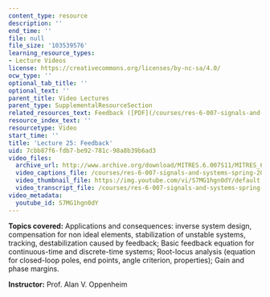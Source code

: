 ```yaml
---
content_type: resource
description: ''
end_time: ''
file: null
file_size: '103539576'
learning_resource_types:
- Lecture Videos
license: https://creativecommons.org/licenses/by-nc-sa/4.0/
ocw_type: ''
optional_tab_title: ''
optional_text: ''
parent_title: Video Lectures
parent_type: SupplementalResourceSection
related_resources_text: Feedback ([PDF](/courses/res-6-007-signals-and-systems-spring-2011/resources/mitres_6_007s11_lec25))
resource_index_text: ''
resourcetype: Video
start_time: ''
title: 'Lecture 25: Feedback'
uid: 7cbb87f6-fdb7-be92-781c-98a8b39b6ad3
video_files:
  archive_url: http://www.archive.org/download/MITRES.6.007S11/MITRES_6-007S11lec25_300k.mp4
  video_captions_file: /courses/res-6-007-signals-and-systems-spring-2011/42ad3ae17e3c5fc39235488f9af0fbb2_S7MG1hgn0dY.vtt
  video_thumbnail_file: https://img.youtube.com/vi/S7MG1hgn0dY/default.jpg
  video_transcript_file: /courses/res-6-007-signals-and-systems-spring-2011/75c31445038919011a96b87464d63be9_S7MG1hgn0dY.pdf
video_metadata:
  youtube_id: S7MG1hgn0dY
---
```


**Topics covered:** Applications and consequences: inverse system design, compensation for non ideal elements, stabilization of unstable systems, tracking, destabilization caused by feedback; Basic feedback equation for continuous-time and discrete-time systems; Root-locus analysis (equation for closed-loop poles, end points, angle criterion, properties); Gain and phase margins.

**Instructor:** Prof. Alan V. Oppenheim

